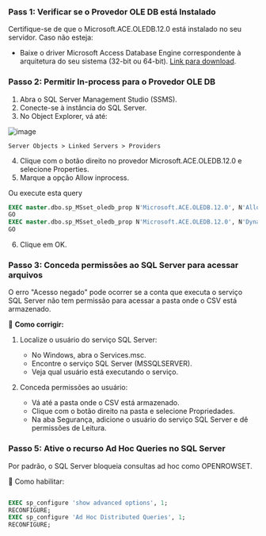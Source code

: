 ### **Pass 1: Verificar se o Provedor OLE DB está Instalado**
Certifique-se de que o Microsoft.ACE.OLEDB.12.0 está instalado no seu servidor. Caso não esteja:

- Baixe o driver Microsoft Access Database Engine correspondente à arquitetura do seu sistema (32-bit ou 64-bit).
[Link para download](https://www.microsoft.com/en-us/download/details.aspx?id=54920).

### **Passo 2: Permitir In-process para o Provedor OLE DB**
1. Abra o SQL Server Management Studio (SSMS).
2. Conecte-se à instância do SQL Server.
3. No Object Explorer, vá até:

![image](https://github.com/user-attachments/assets/7bfef7b2-3bf7-4a8c-b08f-258371b5160d)

`
Server Objects > Linked Servers > Providers
`

4. Clique com o botão direito no provedor Microsoft.ACE.OLEDB.12.0 e selecione Properties.
5. Marque a opção Allow inprocess.
   
Ou execute esta query
```sql
EXEC master.dbo.sp_MSset_oledb_prop N'Microsoft.ACE.OLEDB.12.0', N'AllowInProcess', 1 
GO 
EXEC master.dbo.sp_MSset_oledb_prop N'Microsoft.ACE.OLEDB.12.0', N'DynamicParameters', 1 
GO
```
6. Clique em OK.

### **Passo 3: Conceda permissões ao SQL Server para acessar arquivos**
O erro "Acesso negado" pode ocorrer se a conta que executa o serviço SQL Server não tem permissão para acessar a pasta onde o CSV está armazenado.

🔧 **Como corrigir:**

1. Localize o usuário do serviço SQL Server:

   - No Windows, abra o Services.msc.
   - Encontre o serviço SQL Server (MSSQLSERVER).
   - Veja qual usuário está executando o serviço.

2. Conceda permissões ao usuário:

   - Vá até a pasta onde o CSV está armazenado.
   - Clique com o botão direito na pasta e selecione Propriedades.
   - Na aba Segurança, adicione o usuário do serviço SQL Server e dê permissões de Leitura.

### **Passo 5: Ative o recurso Ad Hoc Queries no SQL Server**
Por padrão, o SQL Server bloqueia consultas ad hoc como OPENROWSET.

🔧 Como habilitar:

```sql

EXEC sp_configure 'show advanced options', 1;
RECONFIGURE;
EXEC sp_configure 'Ad Hoc Distributed Queries', 1;
RECONFIGURE;
```
